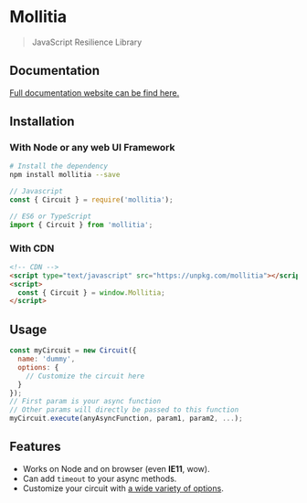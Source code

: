 # Mollitia

> JavaScript Resilience Library

<!-- TODO Description -->

## Documentation

<!-- TODO Change -->
[Full documentation website can be find here.](http://135.39.45.156:8080)

## Installation

### With Node or any web UI Framework

``` bash
# Install the dependency
npm install mollitia --save
```

``` javascript
// Javascript
const { Circuit } = require('mollitia');
```

``` typescript
// ES6 or TypeScript
import { Circuit } from 'mollitia';
```

### With CDN

``` html
<!-- CDN -->
<script type="text/javascript" src="https://unpkg.com/mollitia"></script>
<script>
  const { Circuit } = window.Mollitia;
</script>
```

## Usage

<!-- TODO change -->
``` javascript
const myCircuit = new Circuit({
  name: 'dummy',
  options: {
    // Customize the circuit here
  }
});
// First param is your async function
// Other params will directly be passed to this function
myCircuit.execute(anyAsyncFunction, param1, param2, ...);
```

## Features

<!-- TODO update -->

- Works on Node and on browser (even **IE11**, wow).
- Can add `timeout` to your async methods.
- Customize your circuit with [a wide variety of options](/api/options).

<!-- TODO comparison with resilience4j -->
